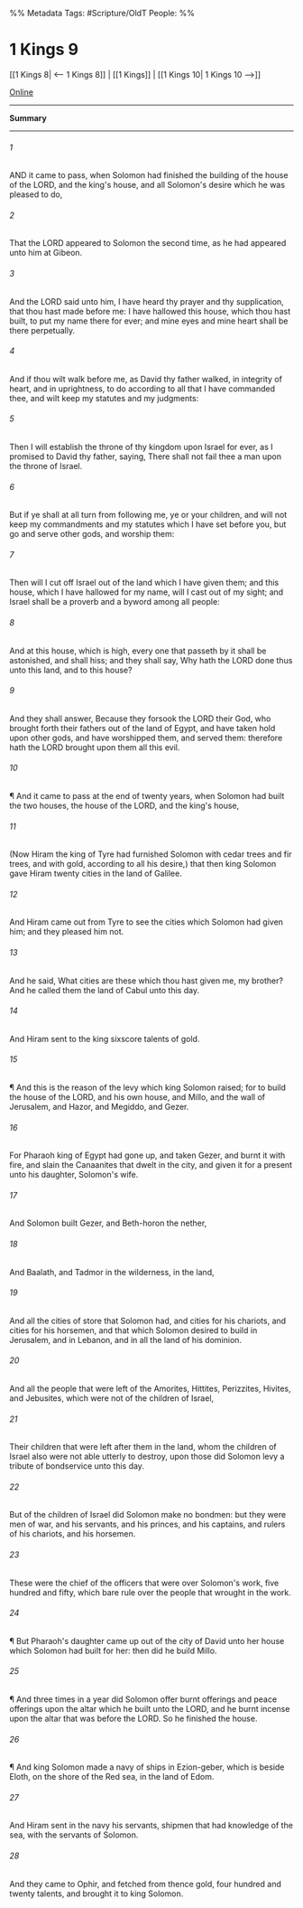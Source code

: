 

%% Metadata
Tags: #Scripture/OldT
People: 
%%
# 1 Kings 9
[[1 Kings 8| <-- 1 Kings 8]] | [[1 Kings]] | [[1 Kings 10| 1 Kings 10 -->]]

[Online](https://churchofjesuschrist.org/study/scriptures/ot/1-kgs/9?lang=eng)

---
__Summary__



---

###### 1
AND it came to pass, when Solomon had finished the building of the house of the LORD, and the king's house, and all Solomon's desire which he was pleased to do,
###### 2
That the LORD appeared to Solomon the second time, as he had appeared unto him at Gibeon.
###### 3
And the LORD said unto him, I have heard thy prayer and thy supplication, that thou hast made before me: I have hallowed this house, which thou hast built, to put my name there for ever; and mine eyes and mine heart shall be there perpetually.
###### 4
And if thou wilt walk before me, as David thy father walked, in integrity of heart, and in uprightness, to do according to all that I have commanded thee, and wilt keep my statutes and my judgments:
###### 5
Then I will establish the throne of thy kingdom upon Israel for ever, as I promised to David thy father, saying, There shall not fail thee a man upon the throne of Israel.
###### 6
But if ye shall at all turn from following me, ye or your children, and will not keep my commandments and my statutes which I have set before you, but go and serve other gods, and worship them:
###### 7
Then will I cut off Israel out of the land which I have given them; and this house, which I have hallowed for my name, will I cast out of my sight; and Israel shall be a proverb and a byword among all people:
###### 8
And at this house, which is high, every one that passeth by it shall be astonished, and shall hiss; and they shall say, Why hath the LORD done thus unto this land, and to this house?
###### 9
And they shall answer, Because they forsook the LORD their God, who brought forth their fathers out of the land of Egypt, and have taken hold upon other gods, and have worshipped them, and served them: therefore hath the LORD brought upon them all this evil.
###### 10
¶ And it came to pass at the end of twenty years, when Solomon had built the two houses, the house of the LORD, and the king's house,
###### 11
(Now Hiram the king of Tyre had furnished Solomon with cedar trees and fir trees, and with gold, according to all his desire,) that then king Solomon gave Hiram twenty cities in the land of Galilee.
###### 12
And Hiram came out from Tyre to see the cities which Solomon had given him; and they pleased him not.
###### 13
And he said, What cities are these which thou hast given me, my brother?  And he called them the land of Cabul unto this day.
###### 14
And Hiram sent to the king sixscore talents of gold.
###### 15
¶ And this is the reason of the levy which king Solomon raised; for to build the house of the LORD, and his own house, and Millo, and the wall of Jerusalem, and Hazor, and Megiddo, and Gezer.
###### 16
For Pharaoh king of Egypt had gone up, and taken Gezer, and burnt it with fire, and slain the Canaanites that dwelt in the city, and given it for a present unto his daughter, Solomon's wife.
###### 17
And Solomon built Gezer, and Beth-horon the nether,
###### 18
And Baalath, and Tadmor in the wilderness, in the land,
###### 19
And all the cities of store that Solomon had, and cities for his chariots, and cities for his horsemen, and that which Solomon desired to build in Jerusalem, and in Lebanon, and in all the land of his dominion.
###### 20
And all the people that were left of the Amorites, Hittites, Perizzites, Hivites, and Jebusites, which were not of the children of Israel,
###### 21
Their children that were left after them in the land, whom the children of Israel also were not able utterly to destroy, upon those did Solomon levy a tribute of bondservice unto this day.
###### 22
But of the children of Israel did Solomon make no bondmen: but they were men of war, and his servants, and his princes, and his captains, and rulers of his chariots, and his horsemen.
###### 23
These were the chief of the officers that were over Solomon's work, five hundred and fifty, which bare rule over the people that wrought in the work.
###### 24
¶ But Pharaoh's daughter came up out of the city of David unto her house which Solomon had built for her: then did he build Millo.
###### 25
¶ And three times in a year did Solomon offer burnt offerings and peace offerings upon the altar which he built unto the LORD, and he burnt incense upon the altar that was before the LORD.  So he finished the house.
###### 26
¶ And king Solomon made a navy of ships in Ezion-geber, which is beside Eloth, on the shore of the Red sea, in the land of Edom.
###### 27
And Hiram sent in the navy his servants, shipmen that had knowledge of the sea, with the servants of Solomon.
###### 28
And they came to Ophir, and fetched from thence gold, four hundred and twenty talents, and brought it to king Solomon.



